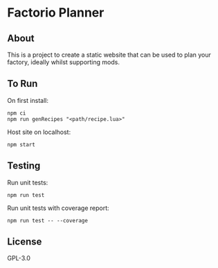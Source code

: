 # Factorio Planner

## About

This is a project to create a static website that can be used to plan your factory, ideally whilst supporting mods.

## To Run

On first install:

```shell
npm ci
npm run genRecipes "<path/recipe.lua>"
```

Host site on localhost:

```shell
npm start
```

## Testing

Run unit tests:

```shell
npm run test
```

Run unit tests with coverage report:

```shell
npm run test -- --coverage
```

## License

GPL-3.0